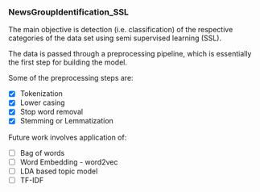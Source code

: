 ### NewsGroupIdentification_SSL

The main objective is detection (i.e. classification) of the respective categories of the data set using semi supervised learning (SSL). 
 
 The data is passed through a preprocessing pipeline, which is essentially the first
step for building the model.

Some of the preprocessing steps are:
- [x]  Tokenization
- [x]  Lower casing
- [x]  Stop word removal
- [x]  Stemming or Lemmatization

Future work involves application of:
- [ ] Bag of words
- [ ] Word Embedding - word2vec
- [ ] LDA based topic model
- [ ] TF-IDF
